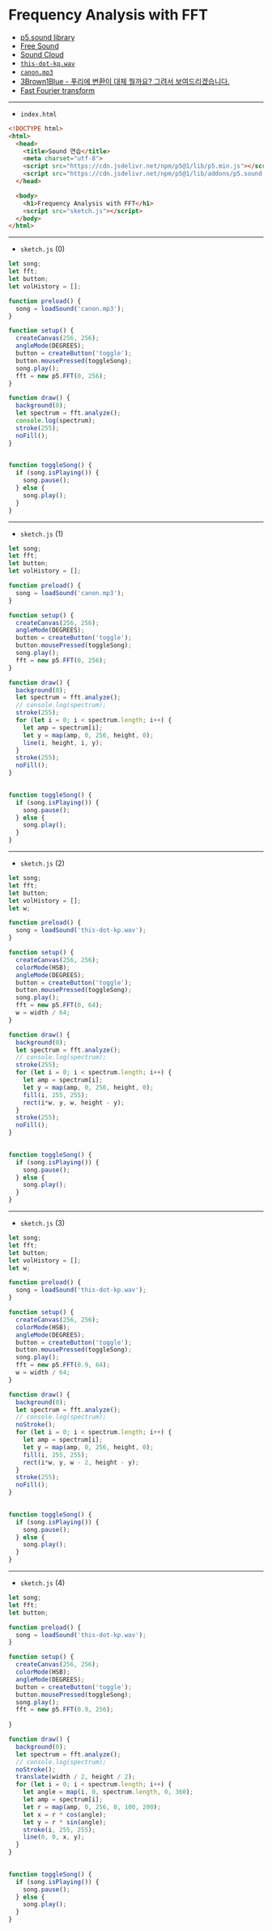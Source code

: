 # Frequency Analysis with FFT

- [p5.sound library](https://p5js.org/reference/#/libraries/p5.sound)
- [Free Sound](https://freesound.org/)
- [Sound Cloud](https://soundcloud.com/discover)
- [`this-dot-kp.wav`](https://terabox.com/s/1PnzIoS-gUnL7XsQF3MpIcQ) 
- [`canon.mp3`](https://terabox.com/s/1z80zM941kKVZjDs95q_2sw)
- [3Brown1Blue - 푸리에 변환이 대체 뭘까요? 그려서 보여드리겠습니다.](https://www.youtube.com/watch?v=spUNpyF58BY&t=1s)
- [Fast Fourier transform](https://en.wikipedia.org/wiki/Fast_Fourier_transform)


---
 
- `index.html`

```html
<!DOCTYPE html>
<html>
  <head>
    <title>Sound 연습</title>
    <meta charset="utf-8">
    <script src="https://cdn.jsdelivr.net/npm/p5@1/lib/p5.min.js"></script>
    <script src="https://cdn.jsdelivr.net/npm/p5@1/lib/addons/p5.sound.min.js"></script>
  </head>

  <body>
    <h1>Frequency Analysis with FFT</h1>
    <script src="sketch.js"></script>
  </body>
</html>
```

---

- `sketch.js` (0)

```javascript
let song;
let fft;
let button;
let volHistory = [];

function preload() {
  song = loadSound('canon.mp3');
}

function setup() {
  createCanvas(256, 256);
  angleMode(DEGREES);
  button = createButton('toggle');
  button.mousePressed(toggleSong);
  song.play();
  fft = new p5.FFT(0, 256);
}

function draw() {
  background(0);
  let spectrum = fft.analyze();
  console.log(spectrum);
  stroke(255);
  noFill();  
}
 

function toggleSong() {
  if (song.isPlaying()) {
    song.pause();
  } else {
    song.play();
  }
} 
```

---

- `sketch.js` (1)

```javascript
let song;
let fft;
let button;
let volHistory = [];

function preload() {
  song = loadSound('canon.mp3');
}

function setup() {
  createCanvas(256, 256);
  angleMode(DEGREES);
  button = createButton('toggle');
  button.mousePressed(toggleSong);
  song.play();
  fft = new p5.FFT(0, 256);
}

function draw() {
  background(0);
  let spectrum = fft.analyze();
  // console.log(spectrum);
  stroke(255);
  for (let i = 0; i < spectrum.length; i++) {
    let amp = spectrum[i];
    let y = map(amp, 0, 256, height, 0);
    line(i, height, i, y);
  }
  stroke(255);
  noFill();  
}
 

function toggleSong() {
  if (song.isPlaying()) {
    song.pause();
  } else {
    song.play();
  }
} 
```

---

- `sketch.js` (2)

```javascript
let song;
let fft;
let button;
let volHistory = [];
let w;

function preload() {
  song = loadSound('this-dot-kp.wav');
}

function setup() {
  createCanvas(256, 256);
  colorMode(HSB);
  angleMode(DEGREES);
  button = createButton('toggle');
  button.mousePressed(toggleSong);
  song.play();
  fft = new p5.FFT(0, 64);
  w = width / 64;
}

function draw() {
  background(0);
  let spectrum = fft.analyze();
  // console.log(spectrum);
  stroke(255);
  for (let i = 0; i < spectrum.length; i++) {
    let amp = spectrum[i];
    let y = map(amp, 0, 256, height, 0);
    fill(i, 255, 255);
    rect(i*w, y, w, height - y);
  }
  stroke(255);
  noFill();  
}
 

function toggleSong() {
  if (song.isPlaying()) {
    song.pause();
  } else {
    song.play();
  }
} 
```

---

- `sketch.js` (3)

```javascript
let song;
let fft;
let button;
let volHistory = [];
let w;

function preload() {
  song = loadSound('this-dot-kp.wav');
}

function setup() {
  createCanvas(256, 256);
  colorMode(HSB);
  angleMode(DEGREES);
  button = createButton('toggle');
  button.mousePressed(toggleSong);
  song.play();
  fft = new p5.FFT(0.9, 64);
  w = width / 64;
}

function draw() {
  background(0);
  let spectrum = fft.analyze();
  // console.log(spectrum);
  noStroke();
  for (let i = 0; i < spectrum.length; i++) {
    let amp = spectrum[i];
    let y = map(amp, 0, 256, height, 0);
    fill(i, 255, 255);
    rect(i*w, y, w - 2, height - y);
  }
  stroke(255);
  noFill();  
}
 

function toggleSong() {
  if (song.isPlaying()) {
    song.pause();
  } else {
    song.play();
  }
} 
```

---

- `sketch.js` (4)

```javascript
let song;
let fft;
let button;

function preload() {
  song = loadSound('this-dot-kp.wav');
}

function setup() {
  createCanvas(256, 256);
  colorMode(HSB);
  angleMode(DEGREES);
  button = createButton('toggle');
  button.mousePressed(toggleSong);
  song.play();
  fft = new p5.FFT(0.9, 256);
  
}

function draw() {
  background(0);
  let spectrum = fft.analyze();
  // console.log(spectrum);
  noStroke();
  translate(width / 2, height / 2);
  for (let i = 0; i < spectrum.length; i++) {
    let angle = map(i, 0, spectrum.length, 0, 360);
    let amp = spectrum[i];
    let r = map(amp, 0, 256, 0, 100, 200);
    let x = r * cos(angle);
    let y = r * sin(angle);
    stroke(i, 255, 255);
    line(0, 0, x, y);
  }
}
 

function toggleSong() {
  if (song.isPlaying()) {
    song.pause();
  } else {
    song.play();
  }
} 
```
